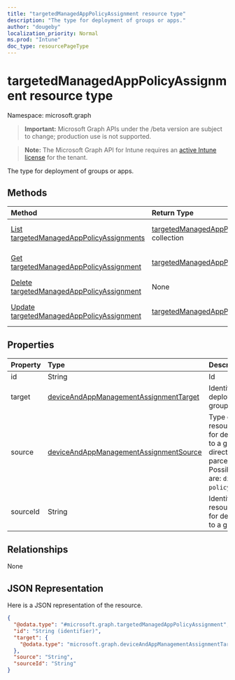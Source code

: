 ```yaml
---
title: "targetedManagedAppPolicyAssignment resource type"
description: "The type for deployment of groups or apps."
author: "dougeby"
localization_priority: Normal
ms.prod: "Intune"
doc_type: resourcePageType
---
```


# targetedManagedAppPolicyAssignment resource type

Namespace: microsoft.graph

> **Important:** Microsoft Graph APIs under the /beta version are subject to change; production use is not supported.

> **Note:** The Microsoft Graph API for Intune requires an [active Intune license](https://go.microsoft.com/fwlink/?linkid=839381) for the tenant.

The type for deployment of groups or apps.

## Methods
|Method|Return Type|Description|
|:---|:---|:---|
|[List targetedManagedAppPolicyAssignments](../api/intune-mam-targetedmanagedapppolicyassignment-list.md)|[targetedManagedAppPolicyAssignment](../resources/intune-mam-targetedmanagedapppolicyassignment.md) collection|List properties and relationships of the [targetedManagedAppPolicyAssignment](../resources/intune-mam-targetedmanagedapppolicyassignment.md) objects.|
|[Get targetedManagedAppPolicyAssignment](../api/intune-mam-targetedmanagedapppolicyassignment-get.md)|[targetedManagedAppPolicyAssignment](../resources/intune-mam-targetedmanagedapppolicyassignment.md)|Read properties and relationships of the [targetedManagedAppPolicyAssignment](../resources/intune-mam-targetedmanagedapppolicyassignment.md) object.|
|[Delete targetedManagedAppPolicyAssignment](../api/intune-mam-targetedmanagedapppolicyassignment-delete.md)|None|Deletes a [targetedManagedAppPolicyAssignment](../resources/intune-mam-targetedmanagedapppolicyassignment.md).|
|[Update targetedManagedAppPolicyAssignment](../api/intune-mam-targetedmanagedapppolicyassignment-update.md)|[targetedManagedAppPolicyAssignment](../resources/intune-mam-targetedmanagedapppolicyassignment.md)|Update the properties of a [targetedManagedAppPolicyAssignment](../resources/intune-mam-targetedmanagedapppolicyassignment.md) object.|

## Properties
|Property|Type|Description|
|:---|:---|:---|
|id|String|Id|
|target|[deviceAndAppManagementAssignmentTarget](../resources/intune-shared-deviceandappmanagementassignmenttarget.md)|Identifier for deployment to a group or app|
|source|[deviceAndAppManagementAssignmentSource](../resources/intune-shared-deviceandappmanagementassignmentsource.md)|Type of resource used for deployment to a group, direct or parcel/policySet. Possible values are: `direct`, `policySets`.|
|sourceId|String|Identifier for resource used for deployment to a group|

## Relationships
None

## JSON Representation
Here is a JSON representation of the resource.
<!-- {
  "blockType": "resource",
  "keyProperty": "id",
  "@odata.type": "microsoft.graph.targetedManagedAppPolicyAssignment"
}
-->
``` json
{
  "@odata.type": "#microsoft.graph.targetedManagedAppPolicyAssignment",
  "id": "String (identifier)",
  "target": {
    "@odata.type": "microsoft.graph.deviceAndAppManagementAssignmentTarget"
  },
  "source": "String",
  "sourceId": "String"
}
```



